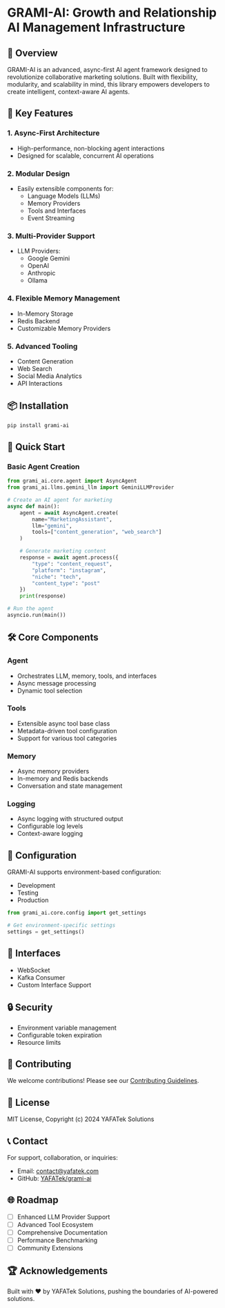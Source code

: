 # GRAMI-AI: Growth and Relationship AI Management Infrastructure

## 🚀 Overview

GRAMI-AI is an advanced, async-first AI agent framework designed to revolutionize collaborative marketing solutions. Built with flexibility, modularity, and scalability in mind, this library empowers developers to create intelligent, context-aware AI agents.

## 🌟 Key Features

### 1. Async-First Architecture
- High-performance, non-blocking agent interactions
- Designed for scalable, concurrent AI operations

### 2. Modular Design
- Easily extensible components for:
  - Language Models (LLMs)
  - Memory Providers
  - Tools and Interfaces
  - Event Streaming

### 3. Multi-Provider Support
- LLM Providers:
  - Google Gemini
  - OpenAI
  - Anthropic
  - Ollama

### 4. Flexible Memory Management
- In-Memory Storage
- Redis Backend
- Customizable Memory Providers

### 5. Advanced Tooling
- Content Generation
- Web Search
- Social Media Analytics
- API Interactions

## 📦 Installation

```bash
pip install grami-ai
```

## 🚀 Quick Start

### Basic Agent Creation

```python
from grami_ai.core.agent import AsyncAgent
from grami_ai.llms.gemini_llm import GeminiLLMProvider

# Create an AI agent for marketing
async def main():
    agent = await AsyncAgent.create(
        name="MarketingAssistant",
        llm="gemini",
        tools=["content_generation", "web_search"]
    )

    # Generate marketing content
    response = await agent.process({
        "type": "content_request",
        "platform": "instagram",
        "niche": "tech",
        "content_type": "post"
    })
    print(response)

# Run the agent
asyncio.run(main())
```

## 🛠 Core Components

### Agent
- Orchestrates LLM, memory, tools, and interfaces
- Async message processing
- Dynamic tool selection

### Tools
- Extensible async tool base class
- Metadata-driven tool configuration
- Support for various tool categories

### Memory
- Async memory providers
- In-memory and Redis backends
- Conversation and state management

### Logging
- Async logging with structured output
- Configurable log levels
- Context-aware logging

## 🔧 Configuration

GRAMI-AI supports environment-based configuration:
- Development
- Testing
- Production

```python
from grami_ai.core.config import get_settings

# Get environment-specific settings
settings = get_settings()
```

## 📡 Interfaces

- WebSocket
- Kafka Consumer
- Custom Interface Support

## 🔒 Security

- Environment variable management
- Configurable token expiration
- Resource limits

## 🤝 Contributing

We welcome contributions! Please see our [Contributing Guidelines](CONTRIBUTING.md).

## 📄 License

MIT License, Copyright (c) 2024 YAFATek Solutions

## 📞 Contact

For support, collaboration, or inquiries:
- Email: contact@yafatek.com
- GitHub: [YAFATek/grami-ai](https://github.com/YAFATek/grami-ai)

## 🌐 Roadmap

- [ ] Enhanced LLM Provider Support
- [ ] Advanced Tool Ecosystem
- [ ] Comprehensive Documentation
- [ ] Performance Benchmarking
- [ ] Community Extensions

## 🏆 Acknowledgements

Built with ❤️ by YAFATek Solutions, pushing the boundaries of AI-powered solutions.